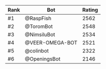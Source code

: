 Rank|Bot|Rating
---|---|---
#1|@RaspFish|2562
#2|@ToromBot|2548
#3|@NimsiluBot|2534
#4|@VEER-OMEGA-BOT|2521
#5|@colinbot|2322
#6|@OpeningsBot|2146
